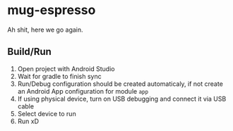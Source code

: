 # mug-espresso
Ah shit, here we go again.

## Build/Run

1. Open project with Android Studio
1. Wait for gradle to finish sync
1. Run/Debug configuration should be created automaticaly, if not create an Android App configuration for module `app`
1. If using physical device, turn on USB debugging and connect it via USB cable
1. Select device to run
1. Run xD

